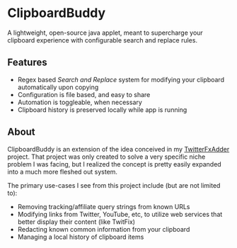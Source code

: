 # ClipboardBuddy
A lightweight, open-source java applet, meant to supercharge your clipboard experience with configurable search and replace rules.
## Features
- Regex based *Search and Replace* system for modifying your clipboard automatically upon copying
- Configuration is file based, and easy to share
- Automation is toggleable, when necessary
- Clipboard history is preserved locally while app is running
## About
ClipboardBuddy is an extension of the idea conceived in my [TwitterFxAdder](https://github.com/dylan-park/TwitterFxAdder) project. That project was only created to solve a very specific niche problem I was facing, but I realized the concept is pretty easily expanded into a much more fleshed out system.

The primary use-cases I see from this project include (but are not limited to):
- Removing tracking/affiliate query strings from known URLs
- Modifying links from Twitter, YouTube, etc, to utilize web services that better display their content (like TwitFix)
- Redacting known common information from your clipboard
- Managing a local history of clipboard items